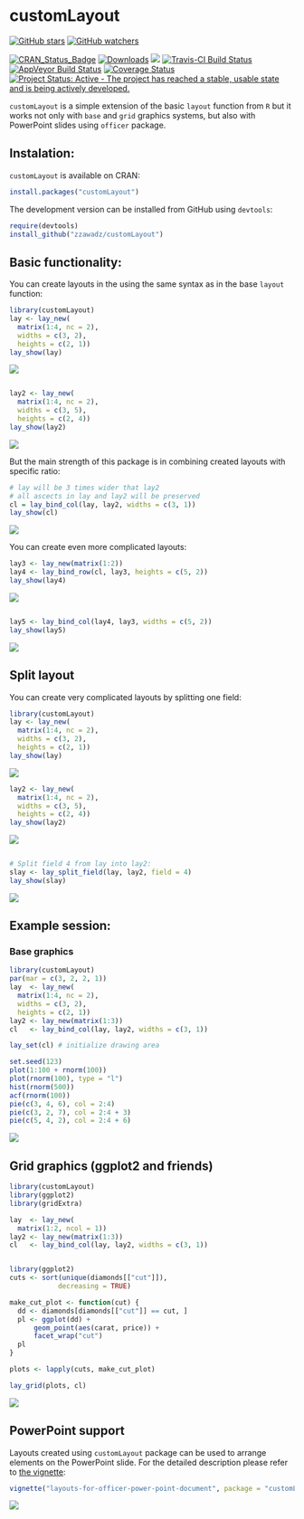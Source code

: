 
# customLayout

<!-- README.md is generated from README.Rmd. Please edit that file -->

[![GitHub
stars](https://img.shields.io/github/stars/zzawadz/customLayout.svg?style=social&label=Stars)](https://github.com/zzawadz/customLayout/stargazers)
[![GitHub
watchers](https://img.shields.io/github/watchers/zzawadz/customLayout.svg?style=social&label=Watch)](https://github.com/zzawadz/customLayout)

[![CRAN\_Status\_Badge](https://www.r-pkg.org/badges/version/customLayout)](https://cran.r-project.org/package=customLayout)
[![Downloads](https://cranlogs.r-pkg.org/badges/customLayout)](https://CRAN.R-project.org/package=customLayout)
[![](https://cranlogs.r-pkg.org/badges/grand-total/customLayout)](https://CRAN.R-project.org/package=customLayout)
[![Travis-CI Build
Status](https://travis-ci.org/zzawadz/customLayout.svg?branch=master)](https://travis-ci.org/zzawadz/customLayout)
[![AppVeyor Build
Status](https://ci.appveyor.com/api/projects/status/github/zzawadz/customLayout?branch=master&svg=true)](https://ci.appveyor.com/project/zzawadz/customLayout)
[![Coverage
Status](https://img.shields.io/codecov/c/github/zzawadz/customLayout/master.svg)](https://codecov.io/github/zzawadz/customLayout?branch=master)
[![Project Status: Active - The project has reached a stable, usable
state and is being actively
developed.](https://www.repostatus.org/badges/latest/active.svg)](https://www.repostatus.org/#active)

`customLayout` is a simple extension of the basic `layout` function from
`R` but it works not only with `base` and `grid` graphics systems, but
also with PowerPoint slides using `officer` package.

## Instalation:

`customLayout` is available on CRAN:

``` r
install.packages("customLayout")
```

The development version can be installed from GitHub using `devtools`:

``` r
require(devtools)
install_github("zzawadz/customLayout")
```

## Basic functionality:

You can create layouts in the using the same syntax as in the base
`layout` function:

``` r
library(customLayout)
lay <- lay_new(
  matrix(1:4, nc = 2),
  widths = c(3, 2),
  heights = c(2, 1))
lay_show(lay)
```

![](man/figures/README-base-1.png)<!-- -->

``` r

lay2 <- lay_new(
  matrix(1:4, nc = 2),
  widths = c(3, 5),
  heights = c(2, 4))
lay_show(lay2)
```

![](man/figures/README-base-2.png)<!-- -->

But the main strength of this package is in combining created layouts
with specific ratio:

``` r
# lay will be 3 times wider that lay2
# all ascects in lay and lay2 will be preserved
cl = lay_bind_col(lay, lay2, widths = c(3, 1))
lay_show(cl)
```

![](man/figures/README-combine-1.png)<!-- -->

You can create even more complicated layouts:

``` r
lay3 <- lay_new(matrix(1:2))
lay4 <- lay_bind_row(cl, lay3, heights = c(5, 2))
lay_show(lay4)
```

![](man/figures/README-complicated-1.png)<!-- -->

``` r

lay5 <- lay_bind_col(lay4, lay3, widths = c(5, 2))
lay_show(lay5)
```

![](man/figures/README-complicated-2.png)<!-- -->

## Split layout

You can create very complicated layouts by splitting one field:

``` r
library(customLayout)
lay <- lay_new(
  matrix(1:4, nc = 2),
  widths = c(3, 2),
  heights = c(2, 1))
lay_show(lay)
```

![](man/figures/README-split-1.png)<!-- -->

``` r
lay2 <- lay_new(
  matrix(1:4, nc = 2),
  widths = c(3, 5),
  heights = c(2, 4))
lay_show(lay2)
```

![](man/figures/README-split-2.png)<!-- -->

``` r

# Split field 4 from lay into lay2:
slay <- lay_split_field(lay, lay2, field = 4)
lay_show(slay)
```

![](man/figures/README-split-3.png)<!-- -->

## Example session:

### Base graphics

``` r
library(customLayout)
par(mar = c(3, 2, 2, 1))
lay  <- lay_new(
  matrix(1:4, nc = 2),
  widths = c(3, 2),
  heights = c(2, 1))
lay2 <- lay_new(matrix(1:3))
cl   <- lay_bind_col(lay, lay2, widths = c(3, 1))

lay_set(cl) # initialize drawing area

set.seed(123)
plot(1:100 + rnorm(100))
plot(rnorm(100), type = "l")
hist(rnorm(500))
acf(rnorm(100))
pie(c(3, 4, 6), col = 2:4)
pie(c(3, 2, 7), col = 2:4 + 3)
pie(c(5, 4, 2), col = 2:4 + 6)
```

![](man/figures/README-example-1.png)<!-- -->

## Grid graphics (ggplot2 and friends)

``` r
library(customLayout)
library(ggplot2)
library(gridExtra)

lay  <- lay_new(
  matrix(1:2, ncol = 1))
lay2 <- lay_new(matrix(1:3))
cl   <- lay_bind_col(lay, lay2, widths = c(3, 1))


library(ggplot2)
cuts <- sort(unique(diamonds[["cut"]]),
            decreasing = TRUE)

make_cut_plot <- function(cut) {
  dd <- diamonds[diamonds[["cut"]] == cut, ]
  pl <- ggplot(dd) +
      geom_point(aes(carat, price)) +
      facet_wrap("cut")
  pl
}

plots <- lapply(cuts, make_cut_plot)

lay_grid(plots, cl)
```

![](man/figures/README-examplegrid-1.png)<!-- -->

## PowerPoint support

Layouts created using `customLayout` package can be used to arrange
elements on the PowerPoint slide. For the detailed description please
refer to [the
vignette](https://www.customlayout.zstat.pl/articles/layouts-for-officer-power-point-document.html):

``` r
vignette("layouts-for-officer-power-point-document", package = "customLayout")
```

![](man/figures/officer-text.png)<!-- -->
